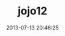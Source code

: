 ---
title: jojo12
categories:
- 自定义分类
- Badminton
- [Sports, Baseball]
- [MLB, American League, Boston Red Sox]
- [MLB, American League, New York Yankees]
- Rivalries
tags:
- Injury
- Fight
- Shocking
link: https://github.com/next-theme
date: 2013-07-13 20:46:25
---
